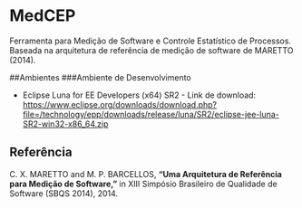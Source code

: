 # MedCEP
Ferramenta para Medição de Software e Controle Estatístico de Processos. 
<br/>Baseada na arquitetura de referência de medição de software de MARETTO (2014).

##Ambientes
###Ambiente de Desenvolvimento

- Eclipse Luna for EE Developers (x64) SR2 - Link de download: https://www.eclipse.org/downloads/download.php?file=/technology/epp/downloads/release/luna/SR2/eclipse-jee-luna-SR2-win32-x86_64.zip


## Referência
C. X. MARETTO and M. P. BARCELLOS, <b>“Uma Arquitetura de Referência para Medição de Software,”</b> in XIII Simpósio Brasileiro de Qualidade de Software (SBQS 2014), 2014.
